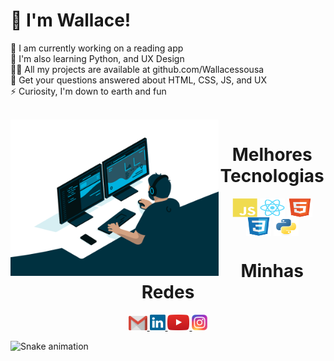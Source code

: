 # 💫 I'm Wallace!
🔭 I am currently working on a reading app<br>
🌱 I'm also learning Python, and UX Design<br>
👨‍💻 All my projects are available at github.com/Wallacessousa<br>
💬 Get your questions answered about HTML, CSS, JS, and UX<br>
⚡ Curiosity, I'm down to earth and fun<br>
<!--
<div>  
  <img  height="140em" src="https://github-readme-stats.vercel.app/api?username=Wallacessousa&show_icons=true&theme=dark&include_all_commits=true&count_private=true"/>
  <img align="right" height="140em" src="https://github-readme-stats.vercel.app/api/top-langs/?username=Wallacessousa&layout=compact&langs_count=16&theme=dark"/>
</div>
<br>
-->


<div  align="center"> 
  <div style="display: inline_block"><br>
    <img align="left" height="250" alt="coding-time" src="code.gif">
    <h1 align="center">Melhores Tecnologias</h1>
    <img align="center" height="30" width="40" alt="js-icon"  src="https://raw.githubusercontent.com/devicons/devicon/master/icons/javascript/javascript-plain.svg">
    <img align="center" height="30" width="40" alt="react-icon" src="https://raw.githubusercontent.com/devicons/devicon/master/icons/react/react-original.svg">
    <img align="center" height="30" width="40" alt="html-icon" src="https://raw.githubusercontent.com/devicons/devicon/master/icons/html5/html5-original.svg">
    <img align="center" height="30" width="40" alt="css-icon" src="https://raw.githubusercontent.com/devicons/devicon/master/icons/css3/css3-original.svg">
    <img align="center" height="30" width="40" alt="python-icon" src="https://raw.githubusercontent.com/devicons/devicon/1119b9f84c0290e0f0b38982099a2bd027a48bf1/icons/python/python-original.svg">
      
   </div>
    
    
  
  <h1 align="center">Minhas Redes</h1>
    <a href = "mailto: wallacobain@gmail.com">
      <img width="30" src="gmail.svg">
    </a>
    <a href = "https://www.linkedin.com/in/wallace-s-sousa/">
      <img width="25" src="linkedin.svg">
    </a>
    <a href = "https://www.youtube.com/channel/UC-ep9ynGnF4ia_l4yNvg91A">
      <img width="35" src="youtube.svg">
    </a>
    <a href = "#">
      <img width="25" src="instagram.png">
    </a>
</div>
  
![Snake animation](https://github.com/Wallacessousa/Wallacessousa/blob/output/github-contribution-grid-snake.svg)
